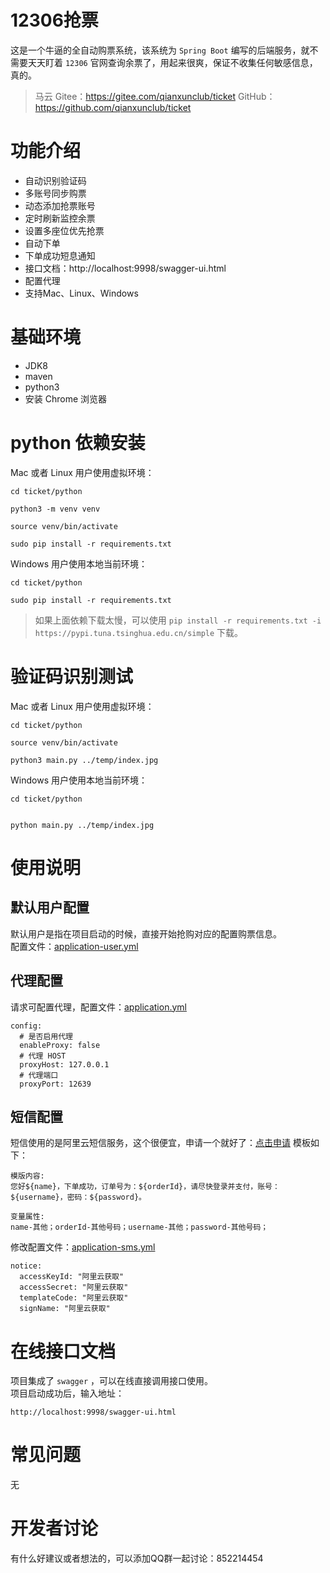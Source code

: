 # 12306抢票
这是一个牛逼的全自动购票系统，该系统为 `Spring Boot` 编写的后端服务，就不需要天天盯着 `12306` 官网查询余票了，用起来很爽，保证不收集任何敏感信息，真的。

> 马云 Gitee：https://gitee.com/qianxunclub/ticket
> GitHub：https://github.com/qianxunclub/ticket
# 功能介绍
- 自动识别验证码
- 多账号同步购票
- 动态添加抢票账号
- 定时刷新监控余票
- 设置多座位优先抢票
- 自动下单
- 下单成功短息通知
- 接口文档：http://localhost:9998/swagger-ui.html
- 配置代理
- 支持Mac、Linux、Windows


# 基础环境
- JDK8
- maven
- python3
- 安装 Chrome 浏览器

# python 依赖安装
Mac 或者 Linux 用户使用虚拟环境：
```
cd ticket/python

python3 -m venv venv

source venv/bin/activate

sudo pip install -r requirements.txt

```
Windows 用户使用本地当前环境：
```
cd ticket/python

sudo pip install -r requirements.txt

```
> 如果上面依赖下载太慢，可以使用 `pip install -r requirements.txt -i https://pypi.tuna.tsinghua.edu.cn/simple` 下载。

# 验证码识别测试
Mac 或者 Linux 用户使用虚拟环境：
```
cd ticket/python

source venv/bin/activate

python3 main.py ../temp/index.jpg
```

Windows 用户使用本地当前环境： 

```
cd ticket/python


python main.py ../temp/index.jpg
```

# 使用说明

## 默认用户配置
默认用户是指在项目启动的时候，直接开始抢购对应的配置购票信息。  
配置文件：[application-user.yml](src/main/resources/application-user.yml)  

## 代理配置
请求可配置代理，配置文件：[application.yml](src/main/resources/application.yml) 
```
config:
  # 是否启用代理
  enableProxy: false
  # 代理 HOST
  proxyHost: 127.0.0.1
  # 代理端口
  proxyPort: 12639
``` 

## 短信配置
短信使用的是阿里云短信服务，这个很便宜，申请一个就好了：[点击申请](https://www.aliyun.com/product/sms?spm=5176.8142029.cloudEssentials.57.e9396d3edQ9wXL)
模板如下：
```$xslt
模版内容:
您好${name}，下单成功，订单号为：${orderId}，请尽快登录并支付，账号：${username}，密码：${password}。

变量属性:
name-其他；orderId-其他号码；username-其他；password-其他号码；
```  

修改配置文件：[application-sms.yml](src/main/resources/application-sms.yml)  
```
notice:
  accessKeyId: "阿里云获取"
  accessSecret: "阿里云获取"
  templateCode: "阿里云获取"
  signName: "阿里云获取"
```

# 在线接口文档
项目集成了 `swagger` ，可以在线直接调用接口使用。  
项目启动成功后，输入地址：
```
http://localhost:9998/swagger-ui.html
```

# 常见问题
无

# 开发者讨论
有什么好建议或者想法的，可以添加QQ群一起讨论：852214454
